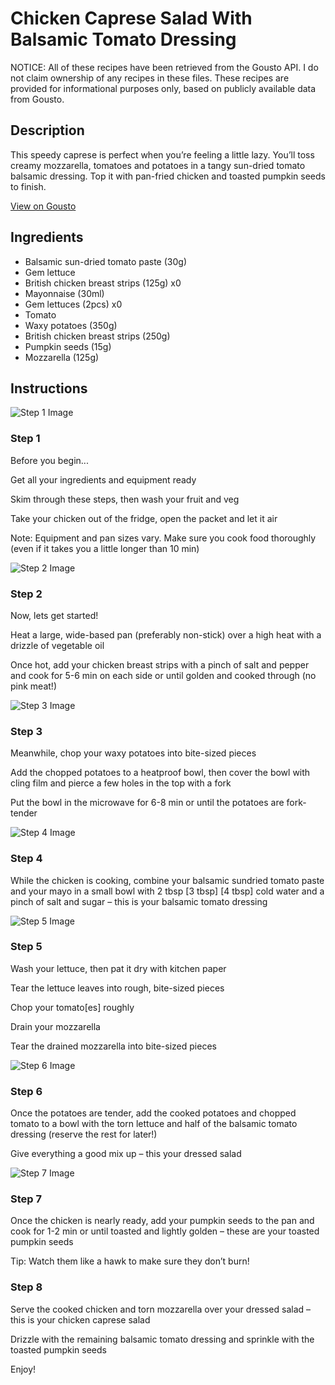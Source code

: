# Chicken Caprese Salad With Balsamic Tomato Dressing

NOTICE: All of these recipes have been retrieved from the Gousto API. I do not claim ownership of any recipes in these files. These recipes are provided for informational purposes only, based on publicly available data from Gousto.

## Description

This speedy caprese is perfect when you’re feeling a little lazy. You’ll toss creamy mozzarella, tomatoes and potatoes in a tangy sun-dried tomato balsamic dressing. Top it with pan-fried chicken and toasted pumpkin seeds to finish.

[View on Gousto](https://www.gousto.co.uk/recipes/cookbook/10-min-pesto-chicken-caprese-salad-with-croutons)

## Ingredients

- Balsamic sun-dried tomato paste (30g)
- Gem lettuce
- British chicken breast strips (125g) x0
- Mayonnaise (30ml)
- Gem lettuces (2pcs) x0
- Tomato
- Waxy potatoes (350g)
- British chicken breast strips (250g)
- Pumpkin seeds (15g)
- Mozzarella (125g)

## Instructions

![Step 1 Image](https://production-media.gousto.co.uk/cms/recipe-step-image/Admin-10mm-Step-1-1612374547699-x200.jpg)

### Step 1

Before you begin...

Get all your ingredients and equipment ready

Skim through these steps, then wash your fruit and veg

Take your chicken out of the fridge, open the packet and let it air

Note: Equipment and pan sizes vary. Make sure you cook food thoroughly (even if it takes you a little longer than 10 min)

![Step 2 Image](https://production-media.gousto.co.uk/cms/recipe-step-image/Step-2-1720709191438-x200.jpg)

### Step 2

Now, lets get started!

Heat a large, wide-based pan (preferably non-stick) over a high heat with a drizzle of vegetable oil

Once hot, add your chicken breast strips with a pinch of salt and pepper and cook for 5-6 min on each side or until golden and cooked through (no pink meat!)

![Step 3 Image](https://production-media.gousto.co.uk/cms/recipe-step-image/Step-3-1720709204193-x200.jpg)

### Step 3

Meanwhile, chop your waxy potatoes into bite-sized pieces

Add the chopped potatoes to a heatproof bowl, then cover the bowl with cling film and pierce a few holes in the top with a fork

Put the bowl in the microwave for 6-8 min or until the potatoes are fork-tender

![Step 4 Image](https://production-media.gousto.co.uk/cms/recipe-step-image/Step-4-1720709221341-x200.jpg)

### Step 4

While the chicken is cooking, combine your balsamic sundried tomato paste and your mayo in a small bowl with 2 tbsp <span class="text-purple">[3 tbsp]</span> <span class="text-danger">[4 tbsp] </span>cold water and a pinch of salt and sugar – this is your balsamic tomato dressing

![Step 5 Image](https://production-media.gousto.co.uk/cms/recipe-step-image/Step-5-1720709234305-x200.jpg)

### Step 5

Wash your lettuce, then pat it dry with kitchen paper

Tear the lettuce leaves into rough, bite-sized pieces

Chop your tomato[es] roughly

Drain your mozzarella

Tear the drained mozzarella into bite-sized pieces

![Step 6 Image](https://production-media.gousto.co.uk/cms/recipe-step-image/Step-6-1720709251822-x200.jpg)

### Step 6

Once the potatoes are tender, add the cooked potatoes and chopped tomato to a bowl with the torn lettuce and half of the balsamic tomato dressing (reserve the rest for later!)

Give everything a good mix up – this your dressed salad

![Step 7 Image](https://production-media.gousto.co.uk/cms/recipe-step-image/Step-7-1720709265556-x200.jpg)

### Step 7

Once the chicken is nearly ready, add your pumpkin seeds to the pan and cook for 1-2 min or until toasted and lightly golden – these are your toasted pumpkin seeds

Tip: Watch them like a hawk to make sure they don’t burn!

### Step 8

Serve the cooked chicken and torn mozzarella over your dressed salad – this is your chicken caprese salad

Drizzle with the remaining balsamic tomato dressing and sprinkle with the toasted pumpkin seeds

Enjoy!

